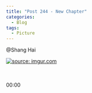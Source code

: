 ```yaml
---
title: "Post 244 - New Chapter"
categories:
  - Blog
tags:
  - Picture
---
```


@Shang Hai

<a href="https://imgur.com/dJ7MAid"><img src="https://i.imgur.com/dJ7MAid.jpg" title="source: imgur.com" /></a>

<br/>
<br/>
00:00

<script src="https://utteranc.es/client.js"
        repo="serendipityinlife/serendipityinlife.github.io"
        issue-term="pathname"
        theme="github-light"
        crossorigin="anonymous"
        async>
</script>
